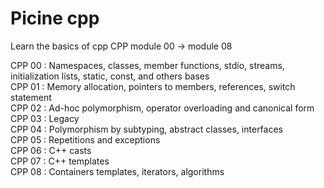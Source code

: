 # Picine cpp

Learn the basics of cpp
CPP module 00 -> module 08

CPP 00 : Namespaces, classes, member functions, stdio, streams, initialization lists, static, const, and others bases </br>
CPP 01 : Memory allocation, pointers to members, references, switch statement </br>
CPP 02 : Ad-hoc polymorphism, operator overloading and canonical form </br>
CPP 03 : Legacy </br>
CPP 04 : Polymorphism by subtyping, abstract classes, interfaces </br>
CPP 05 : Repetitions and exceptions </br>
CPP 06 : C++ casts </br>
CPP 07 : C++ templates </br>
CPP 08 : Containers templates, iterators, algorithms </br>
